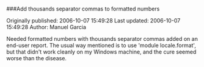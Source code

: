 ###Add thousands separator commas to formatted numbers

Originally published: 2006-10-07 15:49:28
Last updated: 2006-10-07 15:49:28
Author: Manuel Garcia

Needed formatted numbers with thousands separator commas added on an end-user report.  The usual way mentioned is to use 'module locale.format', but that didn't work cleanly on my Windows machine, and the cure seemed worse than the disease.